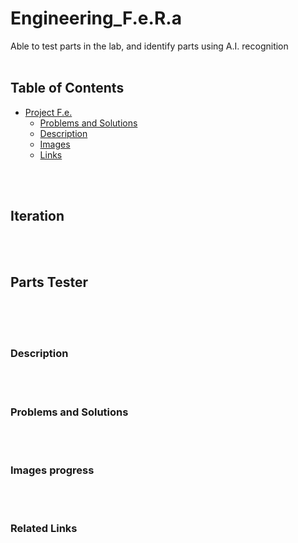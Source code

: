 # Engineering_F.e.R.a

Able to test parts in the lab, and identify parts using A.I. recognition
<br>
<br>

## Table of Contents
* [Project F.e.](#parts-tester)
   * [Problems and Solutions](#problems-and-solutions)
   * [Description](#description)
   * [Images](#images-progress)
   * [Links](#related-links)


<br>
<br>

## Iteration



<br>
<br>

## Parts Tester

<br>
<br>
<br>

### Description


<br>
<br>

### Problems and Solutions


<br>
<br>

### Images progress


<br>
<br>

### Related Links


<br>
<br>


